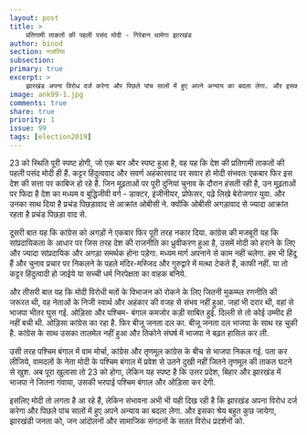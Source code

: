 ```yaml
---
layout: post
title: >
    प्रतिगामी ताकतों की पहली पसंद मोदी - गिरेबान थामेगा झारखंड
author: binod
section: नजरिया
subsection:
primary: true
excerpt: >
    झारखंड अपना विरोध दर्ज करेगा और पिछले पांच सालों में हुए अपने अन्याय का बदला लेगा. और इसका श्रेय बहुत कुछ जायेगा, झारखंडी जनता को, जन आंदोलनों और सामाजिक संगठनों के सतत विरोध प्रदर्शनों को.
image: ank99-1.jpg
comments: true
share: true
priority: 1
issue: 99
tags: [election2019]
---
```


23 को स्थिति पूरी स्पष्ट होगी, जो एक बार और स्पष्ट हुआ है, वह यह कि देश की प्रतिगामी ताकतों की पहली पसंद मोदी ही हैं. कट्टर हिंदुत्ववाद और सवर्ण अहंकारवाद पर सवार हो मोदी संभवतः एकबार फिर इस देश की सत्ता पर काबिज हो रहे हैं. जिन मूढ़ताओं पर पूरी दुनियां चुनाव के दौरान हंसती रही है, उन मूढ़ताओं पर फिदा है देश का मध्यम व बुद्धिजीवी वर्ग - डाक्टर, इंजीनीयर, प्रोफेसर, पढ़े लिखे बेरोजगार युवा. और उनका साथ दिया है प्रचंड पिछड़ावाद से आक्रांत ओबीसी ने. क्योंकि ओबीसी अगड़ावाद से ज्यादा आक्रांत रहता है प्रचंड पिछड़ा वाद से.

दूसरी बात यह कि कांग्रेस को अगड़ों ने एकबार फिर पूरी तरह नकार दिया. कांग्रेस की मजबूरी यह कि सांप्रदायिकता के आधार पर जिस तरह देश की राजनीति का ध्रुवीकरण हुआ है, उसमें मोदी को हराने के लिए और ज्यादा सांप्रदायिक और अगड़ा समर्थक होना पड़ेगा. मध्यम मार्ग अपनाने से काम नहीं चलेगा. हम भी हिंदू हैं और चुनाव प्रचार पर निकलने के पहले मंदिर-मस्जिद और गुरुद्वारे में मत्था टेकते हैं, काफी नहीं. या तो कट्टर हिंदुत्वादी हो जाईये या सच्ची धर्म निरपेक्षता का वाहक बनिये.

और तीसरी बात यह कि मोदी विरोधी मतों के विभाजन को रोकने के लिए जितनी मुकम्म्ल रणनीति की जरूरत थी, वह नेताओं के निजी स्वार्थ और अहंकार की वजह से संभव नहीं हुआ. जहां भी दरार थी, वहां से भाजपा भीतर घुस गई. ओड़िसा और पश्चिम- बंगाल कमजोर कड़ी साबित हुई. दिल्ली से तो कोई उम्मीद ही नहीं बची थी. ओड़िसा कांग्रेस का रहा है. फिर बीजू जनता दल का. बीजू जनता दल भाजपा के साथ रह चुकी है. कांग्रेस के साथ उसका तालमेल नहीं हुआ और तिकोने संघर्ष में भाजपा ने बढ़त हासिल कर ली.

उसी तरह पश्चिम बंगाल में वाम मोर्चा, कांग्रेस और तृणमूल कांग्रेस के बीच से भाजपा निकल गई. पता कर लीजिये, वामदलों के नेता मोदी के पश्चिम बंगाल में प्रवेश से उतने दुखी नहीं जितने तृणमूल की ताकत घटने से खुश. अब पूरा खुलासा तो 23 को होगा, लेकिन यह स्पष्ट है कि उत्तर प्रदेश, बिहार और झारखंड में भाजपा ने जितना गंवाया, उसकी भरपाई पश्चिम बंगाल और ओड़िसा कर देगी.

इसलिए मोदी तो लगता है आ रहे हैं, लेकिन संभावना अभी भी यही दिख रही है कि झारखंड अपना विरोध दर्ज करेगा और पिछले पांच सालों में हुए अपने अन्याय का बदला लेगा. और इसका श्रेय बहुत कुछ जायेगा, झारखंडी जनता को, जन आंदोलनों और सामाजिक संगठनों के सतत विरोध प्रदर्शनों को.